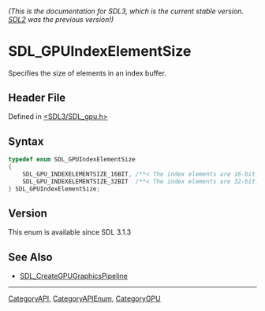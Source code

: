 ###### (This is the documentation for SDL3, which is the current stable version. [SDL2](https://wiki.libsdl.org/SDL2/) was the previous version!)
# SDL_GPUIndexElementSize

Specifies the size of elements in an index buffer.

## Header File

Defined in [<SDL3/SDL_gpu.h>](https://github.com/libsdl-org/SDL/blob/main/include/SDL3/SDL_gpu.h)

## Syntax

```c
typedef enum SDL_GPUIndexElementSize
{
    SDL_GPU_INDEXELEMENTSIZE_16BIT, /**< The index elements are 16-bit. */
    SDL_GPU_INDEXELEMENTSIZE_32BIT  /**< The index elements are 32-bit. */
} SDL_GPUIndexElementSize;
```

## Version

This enum is available since SDL 3.1.3

## See Also

- [SDL_CreateGPUGraphicsPipeline](SDL_CreateGPUGraphicsPipeline)

----
[CategoryAPI](CategoryAPI), [CategoryAPIEnum](CategoryAPIEnum), [CategoryGPU](CategoryGPU)


